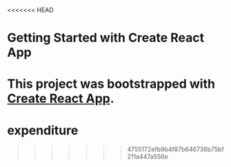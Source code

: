 <<<<<<< HEAD
# Getting Started with Create React App
This project was bootstrapped with [Create React App](https://github.com/facebook/create-react-app).
=======
# expenditure
>>>>>>> 4755172efb9b4f87b646736b75bf211a447a556e
